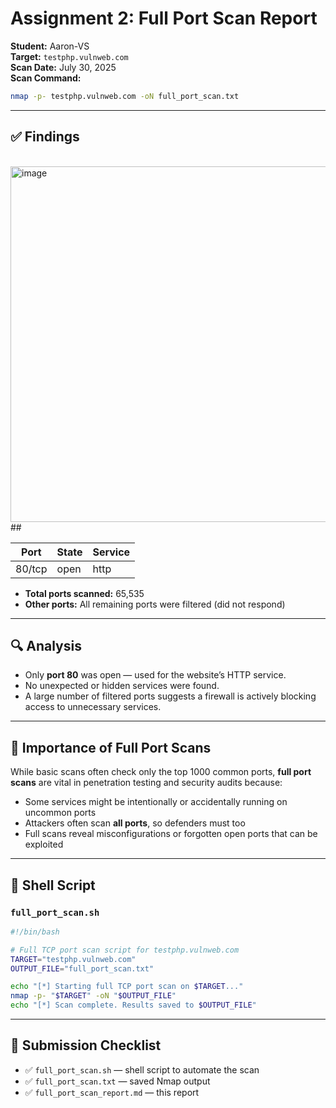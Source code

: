 # Assignment 2: Full Port Scan Report

**Student:** Aaron-VS  
**Target:** `testphp.vulnweb.com`  
**Scan Date:** July 30, 2025  
**Scan Command:**
```bash
nmap -p- testphp.vulnweb.com -oN full_port_scan.txt
```

---

## ✅ Findings 
<br>
<img width="783" height="569" alt="image" src="https://github.com/user-attachments/assets/c6897a25-38c1-4f16-ab3b-5367c615c097" /><br>
##

| Port    | State | Service |
|---------|-------|---------|
| 80/tcp  | open  | http    |

- **Total ports scanned:** 65,535
- **Other ports:** All remaining ports were filtered (did not respond)

---

## 🔍 Analysis

- Only **port 80** was open — used for the website’s HTTP service.
- No unexpected or hidden services were found.
- A large number of filtered ports suggests a firewall is actively blocking access to unnecessary services.

---

## 🔐 Importance of Full Port Scans

While basic scans often check only the top 1000 common ports, **full port scans** are vital in penetration testing and security audits because:
- Some services might be intentionally or accidentally running on uncommon ports
- Attackers often scan **all ports**, so defenders must too
- Full scans reveal misconfigurations or forgotten open ports that can be exploited

---

## 🧪 Shell Script

### `full_port_scan.sh`
```bash
#!/bin/bash

# Full TCP port scan script for testphp.vulnweb.com
TARGET="testphp.vulnweb.com"
OUTPUT_FILE="full_port_scan.txt"

echo "[*] Starting full TCP port scan on $TARGET..."
nmap -p- "$TARGET" -oN "$OUTPUT_FILE"
echo "[*] Scan complete. Results saved to $OUTPUT_FILE"
```

---

## 📁 Submission Checklist

- ✅ `full_port_scan.sh` — shell script to automate the scan
- ✅ `full_port_scan.txt` — saved Nmap output
- ✅ `full_port_scan_report.md` — this report
